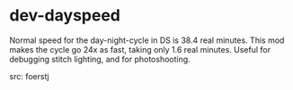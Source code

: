# dev-dayspeed

Normal speed for the day-night-cycle in DS is 38.4 real minutes. This mod makes the cycle go 24x as fast, taking only 1.6 real minutes.
Useful for debugging stitch lighting, and for photoshooting.

src: foerstj
